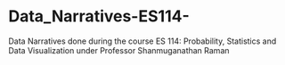 # Data_Narratives-ES114-
Data Narratives done during the course ES 114: Probability, Statistics and Data Visualization under Professor Shanmuganathan Raman
